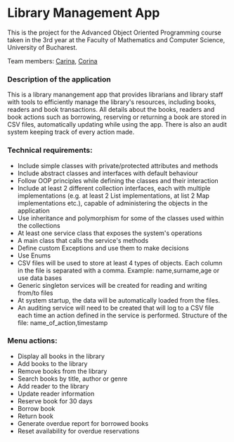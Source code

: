# Library Management App
This is the project for the Advanced Object Oriented Programming course taken in the 3rd year at the Faculty of Mathematics and Computer Science, University of Bucharest. 

Team members: [Carina](https://github.com/SaicuCarina), [Corina](https://github.com/corinagherasim)

### Description of the application
This is a library manangement app that provides librarians and library staff with tools to efficiently manage the library's resources, including books, readers and book transactions. All details about the books, readers and book actions such as borrowing, reserving or returning a book are stored in CSV files, automatically updating while using the app. There is also an audit system keeping track of every action made.

### Technical requirements:
* Include simple classes with private/protected attributes and methods
* Include abstract classes and interfaces with default behaviour
* Follow OOP principles while defining the classes and their interaction
* Include at least 2 different collection interfaces, each with multiple 
implementations (e.g. at least 2 List implementations, at list 2 Map 
implementations etc.), capable of administering the objects in the application
* Use inheritance and polymorphism for some of the classes used within the 
collections
* At least one service class that exposes the system's operations
* A main class that calls the service's methods
* Define custom Exceptions and use them to make decisions
* Use Enums
* CSV files will be used to store at least 4 types of objects. Each column in 
the file is separated with a comma. Example: name,surname,age or use data 
bases
* Generic singleton services will be created for reading and writing from/to 
files
* At system startup, the data will be automatically loaded from the files.
* An auditing service will need to be created that will log to a CSV file each time an action
defined in the service is performed. Structure of the file: name_of_action,timestamp

### Menu actions:
*   Display all books in the library
*   Add books to the library
*   Remove books from the library
*   Search books by title, author or genre
*   Add reader to the library
*   Update reader information
*   Reserve book for 30 days
*   Borrow book
*   Return book
*   Generate overdue report for borrowed books
*   Reset availability for overdue reservations
